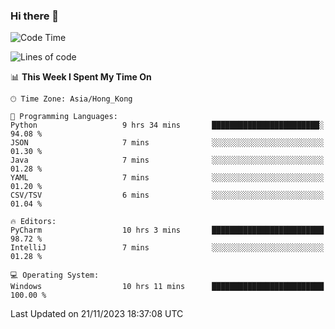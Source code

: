 ### Hi there 👋

<!--
**RoiexLee/RoiexLee** is a ✨ _special_ ✨ repository because its `README.md` (this file) appears on your GitHub profile.

Here are some ideas to get you started:

- 🔭 I’m currently working on ...
- 🌱 I’m currently learning ...
- 👯 I’m looking to collaborate on ...
- 🤔 I’m looking for help with ...
- 💬 Ask me about ...
- 📫 How to reach me: ...
- 😄 Pronouns: ...
- ⚡ Fun fact: ...
-->

<!--START_SECTION:waka-->
![Code Time](http://img.shields.io/badge/Code%20Time-382%20hrs%2057%20mins-blue)

![Lines of code](https://img.shields.io/badge/From%20Hello%20World%20I%27ve%20Written-37.4%20thousand%20lines%20of%20code-blue)

📊 **This Week I Spent My Time On** 

```text
🕑︎ Time Zone: Asia/Hong_Kong

💬 Programming Languages: 
Python                   9 hrs 34 mins       ████████████████████████░   94.08 % 
JSON                     7 mins              ░░░░░░░░░░░░░░░░░░░░░░░░░   01.30 % 
Java                     7 mins              ░░░░░░░░░░░░░░░░░░░░░░░░░   01.28 % 
YAML                     7 mins              ░░░░░░░░░░░░░░░░░░░░░░░░░   01.20 % 
CSV/TSV                  6 mins              ░░░░░░░░░░░░░░░░░░░░░░░░░   01.04 % 

🔥 Editors: 
PyCharm                  10 hrs 3 mins       █████████████████████████   98.72 % 
IntelliJ                 7 mins              ░░░░░░░░░░░░░░░░░░░░░░░░░   01.28 % 

💻 Operating System: 
Windows                  10 hrs 11 mins      █████████████████████████   100.00 % 
```


 Last Updated on 21/11/2023 18:37:08 UTC
<!--END_SECTION:waka-->
